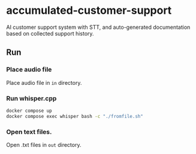 # accumulated-customer-support

AI customer support system with STT, and auto-generated documentation based on collected support history.

## Run

### Place audio file

Place audio file in `in` directory.

### Run whisper.cpp

```sh
docker compose up
docker compose exec whisper bash -c "./fromfile.sh"
```

### Open text files.

Open .txt files in `out` directory.

